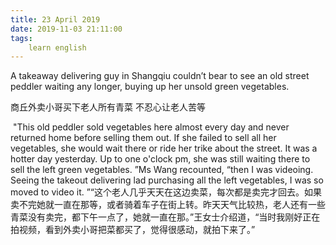 ```yaml
---
title: 23 April 2019
date: 2019-11-03 21:11:00
tags:
    learn english
---
```

A takeaway delivering guy in Shangqiu couldn’t bear to see an old street peddler waiting any longer, buying
up her unsold green vegetables.    

商丘外卖小哥买下老人所有青菜 不忍心让老人苦等

 "This old peddler sold vegetables here
almost every day and never returned home before selling them out. If she failed
to sell all her vegetables, she would wait there or ride her trike about the
street. It was a hotter day yesterday. Up to one o'clock pm, she was still
waiting there to sell the left green vegetables. ”Ms Wang recounted, “then I was videoing. Seeing
the takeout delivering lad purchasing all the left vegetables, I was so moved
to video it. ”“这个老人几乎天天在这边卖菜，每次都是卖完才回去。如果卖不完她就一直在那等，或者骑着车子在街上转。昨天天气比较热，老人还有一些青菜没有卖完，都下午一点了，她就一直在那。”王女士介绍道，“当时我刚好正在拍视频，看到外卖小哥把菜都买了，觉得很感动，就拍下来了。”